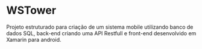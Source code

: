 # WSTower
Projeto estruturado para criação de um sistema mobile utilizando banco de dados SQL, back-end criando uma API Restfull e front-end desenvolvido em Xamarin para android.
